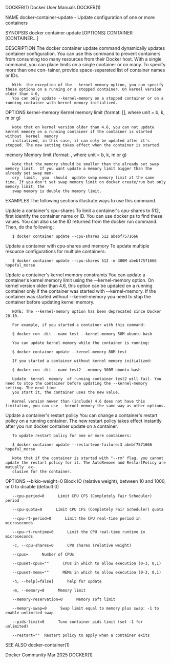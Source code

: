 DOCKER(1)							      Docker User Manuals							     DOCKER(1)

NAME
       docker-container-update - Update configuration of one or more containers

SYNOPSIS
       docker container update [OPTIONS] CONTAINER [CONTAINER...]

DESCRIPTION
       The  docker  container  update  command dynamically updates container configuration.  You can use this command to prevent containers from consuming too
       many resources from their Docker host.  With a single command, you can place limits on a single container or on many. To specify	 more  than  one  con‐
       tainer, provide space-separated list of container names or IDs.

       With  the exception of the --kernel-memory option, you can specify these options on a running or a stopped container. On kernel version older than 4.6,
       You can only update --kernel-memory on a stopped container or on a running container with kernel memory initialized.

OPTIONS
kernel-memory
       Kernel memory limit (format: <number>[<unit>], where unit = b, k, m or g)

       Note that on kernel version older than 4.6, you can not update kernel memory on a running container if the container is started without	kernel	memory
       initialized, in this case, it can only be updated after it's stopped. The new setting takes effect when the container is started.

memory
       Memory limit (format: , where unit = b, k, m or g)

       Note that the memory should be smaller than the already set swap memory limit.  If you want update a memory limit bigger than the already set swap mem‐
       ory  limit,  you	 should	 update swap memory limit at the same time. If you don't set swap memory limit on docker create/run but only memory limit, the
       swap memory is double the memory limit.

EXAMPLES
       The following sections illustrate ways to use this command.

   Update a container's cpu-shares
       To limit a container's cpu-shares to 512, first identify the container name or ID. You can use docker ps to find these values. You can also use the  ID
       returned from the docker run command.  Then, do the following:

       $ docker container update --cpu-shares 512 abebf7571666

   Update a container with cpu-shares and memory
       To update multiple resource configurations for multiple containers:

       $ docker container update --cpu-shares 512 -m 300M abebf7571666 hopeful_morse

   Update a container's kernel memory constraints
       You  can	 update	 a container's kernel memory limit using the --kernel-memory option. On kernel version older than 4.6, this option can be updated on a
       running container only if the container was started with --kernel-memory.  If the container was started without --kernel-memory you need	 to  stop  the
       container before updating kernel memory.

       NOTE: The --kernel-memory option has been deprecated since Docker 20.10.

       For example, if you started a container with this command:

       $ docker run -dit --name test --kernel-memory 50M ubuntu bash

       You can update kernel memory while the container is running:

       $ docker container update --kernel-memory 80M test

       If you started a container without kernel memory initialized:

       $ docker run -dit --name test2 --memory 300M ubuntu bash

       Update  kernel  memory  of running container test2 will fail. You need to stop the container before updating the --kernel-memory setting. The next time
       you start it, the container uses the new value.

       Kernel version newer than (include) 4.6 does not have this limitation, you can use --kernel-memory the same way as other options.

   Update a container's restart policy
       You can change a container's restart policy on a running container. The new restart policy takes effect instantly after you run docker container update
       on a container.

       To update restart policy for one or more containers:

       $ docker container update --restart=on-failure:3 abebf7571666 hopeful_morse

       Note that if the container is started with "--rm" flag, you cannot update the restart policy for it. The AutoRemove and RestartPolicy are mutually  ex‐
       clusive for the container.

OPTIONS
       --blkio-weight=0	     Block IO (relative weight), between 10 and 1000, or 0 to disable (default 0)

       --cpu-period=0	   Limit CPU CFS (Completely Fair Scheduler) period

       --cpu-quota=0	  Limit CPU CFS (Completely Fair Scheduler) quota

       --cpu-rt-period=0      Limit the CPU real-time period in microseconds

       --cpu-rt-runtime=0      Limit the CPU real-time runtime in microseconds

       -c, --cpu-shares=0      CPU shares (relative weight)

       --cpus=	    Number of CPUs

       --cpuset-cpus=""	     CPUs in which to allow execution (0-3, 0,1)

       --cpuset-mems=""	     MEMs in which to allow execution (0-3, 0,1)

       -h, --help[=false]      help for update

       -m, --memory=0	   Memory limit

       --memory-reservation=0	   Memory soft limit

       --memory-swap=0	    Swap limit equal to memory plus swap: -1 to enable unlimited swap

       --pids-limit=0	   Tune container pids limit (set -1 for unlimited)

       --restart=""	 Restart policy to apply when a container exits

SEE ALSO
       docker-container(1)

Docker Community							   Mar 2025								     DOCKER(1)
